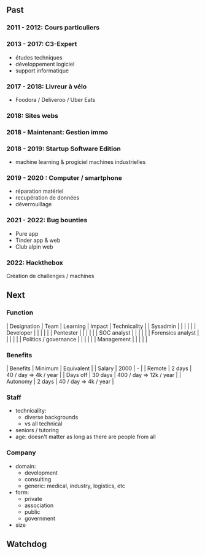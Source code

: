## Past

### 2011 - 2012: Cours particuliers

### 2013 - 2017: C3-Expert

- études techniques
- développement logiciel
- support informatique

### 2017 - 2018: Livreur à vélo

- Foodora / Deliveroo / Uber Eats

### 2018: Sites webs

### 2018 - Maintenant: Gestion immo

### 2018 - 2019: Startup Software Edition

- machine learning & progiciel machines industrielles

### 2019 - 2020 : Computer / smartphone

- réparation matériel
- recupération de données
- déverrouillage

### 2021 - 2022: Bug bounties

- Pure app
- Tinder app & web
- Club alpin web

### 2022: Hackthebox

Création de challenges / machines

## Next

### Function

| Designation           | Team    | Learning  | Impact    | Technicality  |
| Sysadmin              |         |           |           |               |
| Developer             |         |           |           |               |
| Pentester             |         |           |           |               |
| SOC analyst           |         |           |           |               |
| Forensics analyst     |         |           |           |               |
| Politics / governance |         |           |           |               |
| Management            |         |           |           |               |

### Benefits

| Benefits    | Minimum           | Equivalent              |
| Salary      | 2000              | -                       |
| Remote      | 2 days            | 40 / day => 4k / year   |
| Days off    | 30 days           | 400 / day => 12k / year |
| Autonomy    | 2 days            | 40 / day => 4k / year   |

### Staff

- technicality:
  - diverse backgrounds
  - vs all technical
- seniors / tutoring
- age: doesn't matter as long as there are people from all 

### Company

- domain:
  - development
  - consulting
  - generic: medical, industry, logistics, etc
- form:
  - private
  - association
  - public
  - government
- size

## Watchdog
